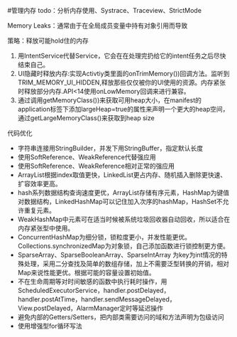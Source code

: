 #管理内存
todo：分析内存使用、Systrace、Traceview、StrictMode

Memory Leaks：通常由于在全局成员变量中持有对象引用而导致

策略：释放可能hold住的内存

1. 用IntentService代替Service，它会在在处理完扔给它的intent任务之后尽快结束自己。
2. UI隐藏时释放内存:实现Activtiy类里面的onTrimMemory())回调方法。监听到TRIM_MEMORY_UI_HIDDEN,释放那些仅仅被你的UI使用的资源。内存紧张时释放部分内存.API<14使用onLowMemory回调来进行兼容。
3. 通过调用getMemoryClass())来获取可用heap大小，在manifest的application标签下添加largeHeap=true的属性来声明一个更大的heap空间，通过getLargeMemoryClass()来获取到heap size

代码优化

* 字符串连接用StringBuilder，并发下用StringBuffer，指定默认长度
* 使用SoftReference、WeakReference代替强应用
* 使用SoftReference、WeakReference相对正常的强应用 
* ArrayList根据index取值更快，LinkedList更占内存、随机插入删除更快速、扩容效率更高。
* hash系列数据结构查询速度更优，ArrayList存储有序元素，HashMap为键值对数据结构，LinkedHashMap可以记住加入次序的hashMap，HashSet不允许重复元素。
* WeakHashMap中元素可在适当时候被系统垃圾回收器自动回收，所以适合在内存紧张型中使用。
* ConcurrentHashMap为细分锁，锁粒度更小，并发性能更优。Collections.synchronizedMap为对象锁，自己添加函数进行锁控制更方便。
* SparseArray、SparseBooleanArray、SparseIntArray 为key为int情况的特殊处理，采用二分查找及简单的数组存储，加上不需要泛型转换的开销，相对Map来说性能更优。根据可能的容量设置初始值。
* 不在生命周期等对时间敏感的函数中执行耗时操作，用ScheduledExecutorService，handler.postDelayed，handler.postAtTime，handler.sendMessageDelayed，View.postDelayed，AlarmManager定时等延迟操作
* 避免内部的Getters/Setters，把内部类需要访问的域和方法声明为包级访问
* 使用增强型for循环写法